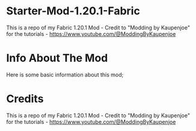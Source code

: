 # Starter-Mod-1.20.1-Fabric

This is a repo of my Fabric 1.20.1 Mod - Credit to "Modding by Kaupenjoe"  for the tutorials - https://www.youtube.com/@ModdingByKaupenjoe

# Info About The Mod
Here is some basic information about this mod;

# Credits
This is a repo of my Fabric 1.20.1 Mod - Credit to "Modding by Kaupenjoe"  for the tutorials - https://www.youtube.com/@ModdingByKaupenjoe

